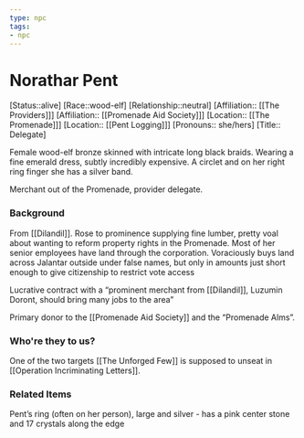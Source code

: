 ```yaml
---
type: npc
tags: 
- npc
---
```


# Norathar Pent
[Status::alive]
[Race::wood-elf]
[Relationship::neutral]
[Affiliation:: [[The Providers]]]
[Affiliation:: [[Promenade Aid Society]]]
[Location:: [[The Promenade]]]
[Location:: [[Pent Logging]]]
[Pronouns:: she/hers]
[Title:: Delegate]

Female wood-elf bronze skinned with intricate long black braids. Wearing a fine emerald dress, subtly incredibly expensive. A circlet and on her right ring finger she has a silver band.

Merchant out of the Promenade, provider delegate. 

### Background 
From [[Dilandil]]. Rose to prominence supplying fine lumber, pretty voal about wanting to reform property rights in the Promenade. Most of her senior employees have land through the corporation. Voraciously buys land across Jalantar outside under false names, but only in amounts just short enough to give citizenship to restrict vote access

Lucrative contract with a “prominent merchant from [[Dilandil]], Luzumin Doront, should bring many jobs to the area”

Primary donor to the [[Promenade Aid Society]] and the “Promenade Alms”. 

### Who're they to us? 
One of the two targets [[The Unforged Few]] is supposed to unseat in [[Operation Incriminating Letters]].

### Related Items
Pent’s ring (often on her person), large and silver - has a pink center stone and 17 crystals along the edge